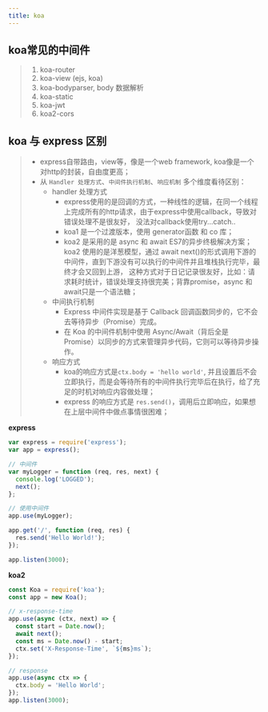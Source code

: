 ```yaml
---
title: koa
---
```


## koa常见的中间件
> 1. koa-router
> 2. koa-view (ejs, koa)
> 3. koa-bodyparser, body 数据解析
> 4. koa-static
> 5. koa-jwt
> 6. koa2-cors

## koa 与 express 区别
> - express自带路由，view等，像是一个web framework, koa像是一个对http的封装，自由度更高；
> - 从 `Handler 处理方式`、`中间件执行机制`、`响应机制` 多个维度看待区别：
>   - handler 处理方式
>       - express使用的是回调的方式，一种线性的逻辑，在同一个线程上完成所有的http请求，由于express中使用callback，导致对错误处理不是很友好，
> 没法对callback使用try...catch..
>       - koa1 是一个过渡版本，使用 generator函数 和 co 库；
>       - koa2 是采用的是 async 和 await ES7的异步终极解决方案；koa2 使用的是洋葱模型，通过 await next()的形式调用下游的中间件，直到下游没有可以执行的中间件并且堆栈执行完毕，最终才会又回到上游，
> 这种方式对于日记记录很友好，比如：请求耗时统计，错误处理支持很完美；背靠promise，async 和 await只是一个语法糖；
>   - 中间执行机制
>       - Express 中间件实现是基于 Callback 回调函数同步的，它不会去等待异步（Promise）完成。
>       - 在 Koa 的中间件机制中使用 Async/Await（背后全是 Promise）以同步的方式来管理异步代码，它则可以等待异步操作。
>   - 响应方式
>       - koa的响应方式是`ctx.body = 'hello world'`, 并且设置后不会立即执行，而是会等待所有的中间件执行完毕后在执行，给了充足的时机对响应内容做处理；
>       - express 的响应方式是 `res.send()`，调用后立即响应，如果想在上层中间件中做点事情很困难；

**express**
```js
var express = require('express');
var app = express();

// 中间件
var myLogger = function (req, res, next) {
  console.log('LOGGED');
  next();
};

// 使用中间件
app.use(myLogger);

app.get('/', function (req, res) {
  res.send('Hello World!');
});

app.listen(3000);
```
**koa2**
```js
const Koa = require('koa');
const app = new Koa();

// x-response-time
app.use(async (ctx, next) => {
  const start = Date.now();
  await next();
  const ms = Date.now() - start;
  ctx.set('X-Response-Time', `${ms}ms`);
});

// response
app.use(async ctx => {
  ctx.body = 'Hello World';
});
app.listen(3000);
```
